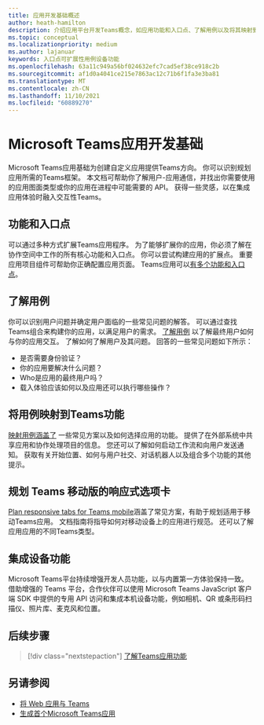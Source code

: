 ```yaml
---
title: 应用开发基础概述
author: heath-hamilton
description: 介绍应用平台开发Teams概念，如应用功能和入口点、了解用例以及将其映射到应用功能以及规划应用。
ms.topic: conceptual
ms.localizationpriority: medium
ms.author: lajanuar
keywords: 入口点可扩展性用例设备功能
ms.openlocfilehash: 63a11c949a56bf024632efc7cad5ef38ce918c2b
ms.sourcegitcommit: af1d0a4041ce215e7863ac12c71b6f1fa3e3ba81
ms.translationtype: MT
ms.contentlocale: zh-CN
ms.lasthandoff: 11/10/2021
ms.locfileid: "60889270"
---
```

# <a name="microsoft-teams-app-development-fundamentals"></a>Microsoft Teams应用开发基础

Microsoft Teams应用基础为创建自定义应用提供Teams方向。 你可以识别规划应用所需的Teams框架。 本文档可帮助你了解用户-应用通信，并找出你需要使用的应用图面类型或你的应用在进程中可能需要的 API。 获得一些灵感，以在集成应用体验时融入交互性Teams。

## <a name="capabilities-and-entry-points"></a>功能和入口点

可以通过多种方式扩展Teams应用程序。 为了能够扩展你的应用，你必须了解在协作空间中工作的所有核心功能和入口点。 你可以尝试构建应用的扩展点。 重要应用项目组件可帮助你正确配置应用页面。 Teams应用可以[有多个功能和](../concepts/capabilities-overview.md)[入口点](../concepts/extensibility-points.md)。

## <a name="understand-your-use-cases"></a>了解用例

你可以识别用户问题并确定用户面临的一些常见问题的解答。 可以通过查找Teams组合来构建你的应用，以满足用户的需求。 [了解用例](../concepts/design/understand-use-cases.md) 以了解最终用户如何与你的应用交互。 了解如何了解用户及其问题。 回答的一些常见问题如下所示：

* 是否需要身份验证？
* 你的应用要解决什么问题？
* Who是应用的最终用户吗？
* 载入体验应该如何以及应用还可以执行哪些操作？

## <a name="map-your-use-cases-to-teams-app-capabilities"></a>将用例映射到Teams功能

[映射用例涵盖了](../concepts/design/map-use-cases.md) 一些常见方案以及如何选择应用的功能。 提供了在外部系统中共享应用和协作处理项目的信息。 您还可以了解如何启动工作流和向用户发送通知。 获取有关开始位置、如何与用户社交、对话机器人以及组合多个功能的其他提示。

## <a name="plan-responsive-tabs-for-teams-mobile"></a>规划 Teams 移动版的响应式选项卡
[Plan responsive tabs for Teams mobile](../concepts/design/plan-responsive-tabs-for-teams-mobile.md)涵盖了常见方案，有助于规划适用于移动Teams应用。 文档指南将指导如何对移动设备上的应用进行规范。 还可以了解应用应用的不同Teams类型。

## <a name="integrate-device-capabilities"></a>集成设备功能

Microsoft Teams平台持续增强开发人员功能，以与内置第一方体验保持一致。 借助增强的 Teams 平台，合作伙伴可以使用 Microsoft Teams JavaScript 客户端 SDK 中提供的专用 API 访问和集成本机设备功能，例如相机、QR 或条形码扫描仪、照片库、麦克风和位置。

## <a name="next-step"></a>后续步骤

> [!div class="nextstepaction"]
> [了解Teams应用功能](capabilities-overview.md)

## <a name="see-also"></a>另请参阅

* [将 Web 应用与 Teams](../samples/integrating-web-apps.md)
* [生成首个Microsoft Teams应用](../build-your-first-app/build-first-app-overview.md)
